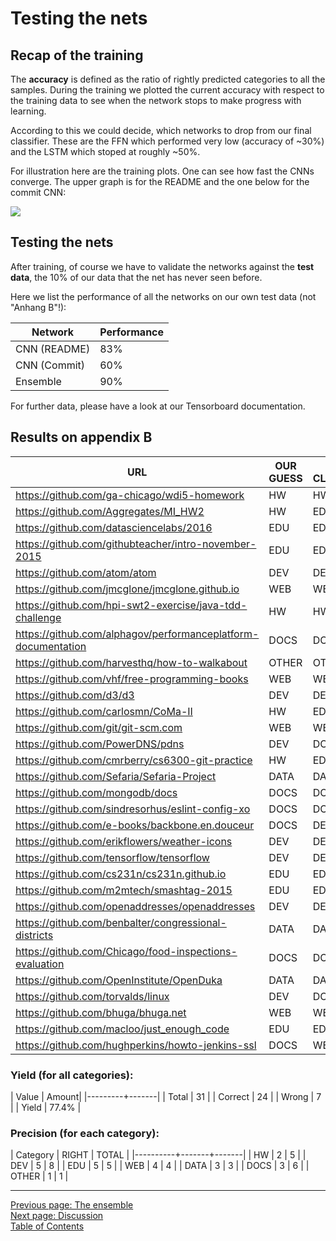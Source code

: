 Testing the nets
================

Recap of the training
---------------------
The **accuracy** is defined as the ratio of rightly predicted categories to all the samples.
During the training we plotted the current accuracy with respect to
the training data to see when the network stops to make progress with learning.

According to this we could decide, which networks to drop from our final classifier.
These are the FFN which performed very low (accuracy of ~30%)
and the LSTM which stoped at roughly ~50%.

For illustration here are the training plots. One can see how fast the CNNs
converge. The upper graph is for the README and the one below for the commit CNN:

![](/assets/docs/img/learning_progress.png)


Testing the nets
----------------
After training, of course we have to validate the networks against
the **test data**, the 10% of our data that the net has never seen before.

Here we list the performance of all the networks on our own test data (not "Anhang B"!):

| Network      | Performance |
|--------------|-------------|
| CNN (README) |         83% |
| CNN (Commit) |         60% |
| Ensemble     |         90% |

For further data, please have a look at our Tensorboard documentation.

## Results on appendix B

| URL                                                           | OUR GUESS | OUR CLASSIFICATION | MATCH |
|---------------------------------------------------------------|-----------|--------------------|-------|
| https://github.com/ga-chicago/wdi5-homework                   | HW        | HW                 | ✓     |
| https://github.com/Aggregates/MI_HW2                          | HW        | EDU                | ✗     |
| https://github.com/datasciencelabs/2016                       | EDU       | EDU                | ✓     |
| https://github.com/githubteacher/intro-november-2015          | EDU       | EDU                | ✓     |
| https://github.com/atom/atom                                  | DEV       | DEV                | ✓     |
| https://github.com/jmcglone/jmcglone.github.io                | WEB       | WEB                | ✓     |
| https://github.com/hpi-swt2-exercise/java-tdd-challenge       | HW        | HW                 | ✓     |
| https://github.com/alphagov/performanceplatform-documentation | DOCS      | DOCS               | ✓     |
| https://github.com/harvesthq/how-to-walkabout                 | OTHER     | OTHER              | ✓     |
| https://github.com/vhf/free-programming-books                 | WEB       | WEB                | ✓     |
| https://github.com/d3/d3                                      | DEV       | DEV                | ✓     |
| https://github.com/carlosmn/CoMa-II                           | HW        | EDU                | ✗     |
| https://github.com/git/git-scm.com                            | WEB       | WEB                | ✓     |
| https://github.com/PowerDNS/pdns                              | DEV       | DOCS               | ✗     |
| https://github.com/cmrberry/cs6300-git-practice               | HW        | EDU                | ✗     |
| https://github.com/Sefaria/Sefaria-Project                    | DATA      | DATA               | ✓     |
| https://github.com/mongodb/docs                               | DOCS      | DOCS               | ✓     |
| https://github.com/sindresorhus/eslint-config-xo              | DOCS      | DOCS               | ✓     |
| https://github.com/e-books/backbone.en.douceur                | DOCS      | DEV                | ✗     |
| https://github.com/erikflowers/weather-icons                  | DEV       | DEV                | ✓     |
| https://github.com/tensorflow/tensorflow                      | DEV       | DEV                | ✓     |
| https://github.com/cs231n/cs231n.github.io                    | EDU       | EDU                | ✓     |
| https://github.com/m2mtech/smashtag-2015                      | EDU       | EDU                | ✓     |
| https://github.com/openaddresses/openaddresses                | DEV       | DEV                | ✓     |
| https://github.com/benbalter/congressional-districts          | DATA      | DATA               | ✓     |
| https://github.com/Chicago/food-inspections-evaluation        | DOCS      | DOCS               | ✓     |
| https://github.com/OpenInstitute/OpenDuka                     | DATA      | DATA               | ✓     |
| https://github.com/torvalds/linux                             | DEV       | DOCS               | ✗     |
| https://github.com/bhuga/bhuga.net                            | WEB       | WEB                | ✓     |
| https://github.com/macloo/just_enough_code                    | EDU       | EDU                | ✓     |
| https://github.com/hughperkins/howto-jenkins-ssl              | DOCS      | WEB                | ✗     |

### Yield (for all categories):

| Value   | Amount|
|---------+-------|
| Total   |    31 |
| Correct |    24 |
| Wrong   |     7 |
| Yield   | 77.4% |

### Precision (for each category):

| Category | RIGHT | TOTAL |
|----------+-------+-------|
| HW       |     2 |     5 |
| DEV      |     5 |     8 |
| EDU      |     5 |     5 |
| WEB      |     4 |     4 |
| DATA     |     3 |     3 |
| DOCS     |     3 |     6 |
| OTHER    |     1 |     1 |


*****


[Previous page: The ensemble](/docs/ensemble)\
[Next page: Discussion](/docs/discussion)\
[Table of Contents](/docs/intro)
